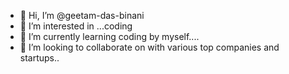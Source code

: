 - 👋 Hi, I’m @geetam-das-binani
- 👀 I’m interested in ...coding 
- 🌱 I’m currently learning  coding by myself....
- 💞️ I’m looking to collaborate on with various top companies and startups..
   


<!---
geetam-das-binani/geetam-das-binani is a ✨ special ✨ repository because its `README.md` (this file) appears on your GitHub profile.
You can click the Preview link to take a look at your changes.
--->

